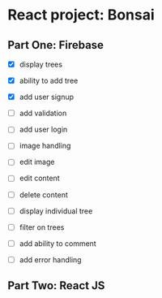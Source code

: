 # React project: Bonsai

## Part One: Firebase
- [x] display trees
- [x] ability to add tree
- [x] add user signup
- [ ] add validation
- [ ] add user login
- [ ] image handling
- [ ] edit image
- [ ] edit content
- [ ] delete content
- [ ] display individual tree
- [ ] filter on trees
- [ ] add ability to comment
- [ ] add error handling


## Part Two: React JS


